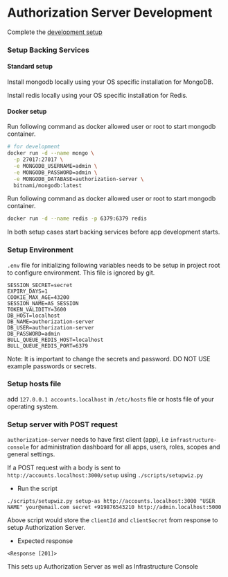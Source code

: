 # Authorization Server Development

Complete the [development setup](/development/README.md)

### Setup Backing Services

#### Standard setup

Install mongodb locally using your OS specific installation for MongoDB.

Install redis locally using your OS specific installation for Redis.

#### Docker setup

Run following command as docker allowed user or root to start mongodb container.

```sh
# for development
docker run -d --name mongo \
  -p 27017:27017 \
  -e MONGODB_USERNAME=admin \
  -e MONGODB_PASSWORD=admin \
  -e MONGODB_DATABASE=authorization-server \
  bitnami/mongodb:latest
```

Run following command as docker allowed user or root to start mongodb container.

```sh
docker run -d --name redis -p 6379:6379 redis
```

In both setup cases start backing services before app development starts.

### Setup Environment

`.env` file for initializing following variables needs to be setup in project root to configure environment. This file is ignored by git.

```
SESSION_SECRET=secret
EXPIRY_DAYS=1
COOKIE_MAX_AGE=43200
SESSION_NAME=AS_SESSION
TOKEN_VALIDITY=3600
DB_HOST=localhost
DB_NAME=authorization-server
DB_USER=authorization-server
DB_PASSWORD=admin
BULL_QUEUE_REDIS_HOST=localhost
BULL_QUEUE_REDIS_PORT=6379
```

Note: It is important to change the secrets and password. DO NOT USE example passwords or secrets.

### Setup hosts file

add `127.0.0.1 accounts.localhost` in `/etc/hosts` file or hosts file of your operating system.

### Setup server with POST request

`authorization-server` needs to have first client (app), i.e `infrastructure-console` for administration dashboard for all apps, users, roles, scopes and general settings.

If a POST request with a body is sent to `http://accounts.localhost:3000/setup` using
`./scripts/setupwiz.py`

- Run the script

```
./scripts/setupwiz.py setup-as http://accounts.localhost:3000 "USER NAME" your@email.com secret +919876543210 http://admin.localhost:5000
```

Above script would store the `clientId` and `clientSecret` from response to setup Authorization Server.

- Expected response
```
<Response [201]>
```

This sets up Authorization Server as well as Infrastructure Console
